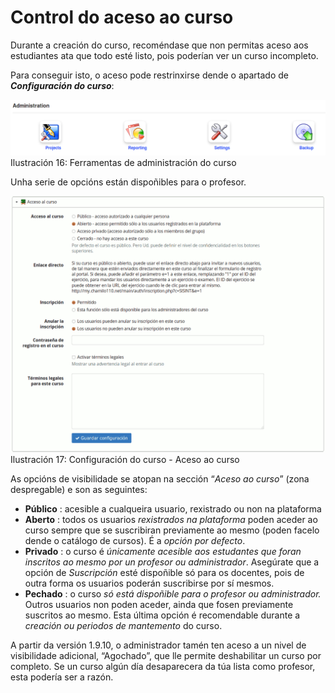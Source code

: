 # Control do aceso ao curso

Durante a creación do curso, recoméndase que non permitas aceso aos estudiantes ata que todo esté listo, pois poderían ver un curso incompleto.

Para conseguir isto, o aceso pode restrinxirse dende o apartado de _**Configuración do curso**_:

![](../.gitbook/assets/images17%20%2810%29.png)Ilustración 16: Ferramentas de administración do curso

Unha serie de opcións están dispoñibles para o profesor.

![](../.gitbook/assets/images18%20%2810%29.png)Ilustración 17: Configuración do curso - Aceso ao curso

As opcións de visibilidade se atopan na sección “_Aceso ao curso_” \(zona despregable\) e son as seguintes:

* **Público** : acesible a cualqueira usuario, rexistrado ou non na plataforma
* **Aberto** : todos os usuarios _rexistrados na plataforma_ poden aceder ao curso sempre que se suscribiran previamente ao mesmo \(poden facelo dende o catálogo de cursos\). É a _opción por defecto_.
* **Privado** : o curso é _únicamente acesible aos estudantes que foran inscritos ao mesmo por un profesor ou administrador_. Asegúrate que a opción de _Suscripción_ esté dispoñible só para os docentes, pois de outra forma os usuarios poderán suscribirse por sí mesmos.
* **Pechado** : o curso _só está dispoñible para o profesor ou administrador._ Outros usuarios non poden aceder, ainda que fosen previamente suscritos ao mesmo. Esta última opción é recomendable durante a _creación ou periodos de mantemento_ do curso.

A partir da versión 1.9.10, o administrador tamén ten aceso a un nivel de visibilidade adicional, “Agochado”, que lle permite deshabilitar un curso por completo. Se un curso algún día desaparecera da túa lista como profesor, esta podería ser a razón.


